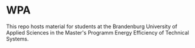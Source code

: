# WPA
This repo hosts material for students at the Brandenburg University of Applied Sciences in the Master's Programm Energy Efficiency of Technical Systems.
